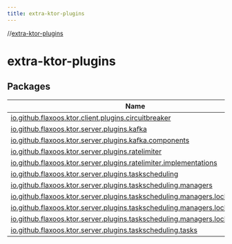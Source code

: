 ```yaml
---
title: extra-ktor-plugins
---
```


//[extra-ktor-plugins](index.md)

# extra-ktor-plugins

## Packages

| Name                                                                                                                                                                                   |
|----------------------------------------------------------------------------------------------------------------------------------------------------------------------------------------|
| [io.github.flaxoos.ktor.client.plugins.circuitbreaker](extra-ktor-plugins/io.github.flaxoos.ktor.client.plugins.circuitbreaker/index.md)                                               |
| [io.github.flaxoos.ktor.server.plugins.kafka](extra-ktor-plugins/io.github.flaxoos.ktor.server.plugins.kafka/index.md)                                                                 |
| [io.github.flaxoos.ktor.server.plugins.kafka.components](extra-ktor-plugins/io.github.flaxoos.ktor.server.plugins.kafka.components/index.md)                                           |
| [io.github.flaxoos.ktor.server.plugins.ratelimiter](extra-ktor-plugins/io.github.flaxoos.ktor.server.plugins.ratelimiter/index.md)                                                     |
| [io.github.flaxoos.ktor.server.plugins.ratelimiter.implementations](extra-ktor-plugins/io.github.flaxoos.ktor.server.plugins.ratelimiter.implementations/index.md)                     |
| [io.github.flaxoos.ktor.server.plugins.taskscheduling](extra-ktor-plugins/io.github.flaxoos.ktor.server.plugins.taskscheduling/index.md)                                               |
| [io.github.flaxoos.ktor.server.plugins.taskscheduling.managers](extra-ktor-plugins/io.github.flaxoos.ktor.server.plugins.taskscheduling.managers/index.md)                             |
| [io.github.flaxoos.ktor.server.plugins.taskscheduling.managers.lock](extra-ktor-plugins/io.github.flaxoos.ktor.server.plugins.taskscheduling.managers.lock/index.md)                   |
| [io.github.flaxoos.ktor.server.plugins.taskscheduling.managers.lock.database](extra-ktor-plugins/io.github.flaxoos.ktor.server.plugins.taskscheduling.managers.lock.database/index.md) |
| [io.github.flaxoos.ktor.server.plugins.taskscheduling.managers.lock.redis](extra-ktor-plugins/io.github.flaxoos.ktor.server.plugins.taskscheduling.managers.lock.redis/index.md)       |
| [io.github.flaxoos.ktor.server.plugins.taskscheduling.tasks](extra-ktor-plugins/io.github.flaxoos.ktor.server.plugins.taskscheduling.tasks/index.md)                                   |

